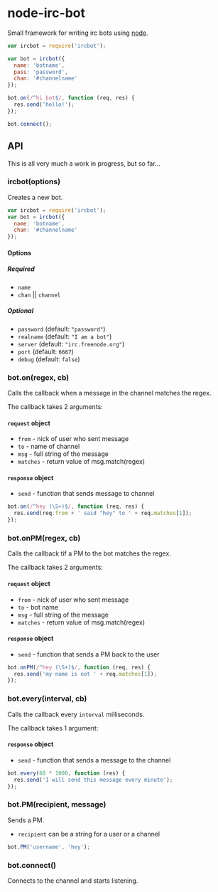 # node-irc-bot

Small framework for writing irc bots using [node](http://nodejs.org).

```js
var ircbot = require('ircbot');

var bot = ircbot({
  name: 'botname',
  pass: 'password',
  chan: '#channelname'
});

bot.on(/^hi bot$/, function (req, res) {
  res.send('hello!');
});

bot.connect();
```

## API

This is all very much a work in progress, but so far...

### ircbot(options)

Creates a new bot.

```js
var ircbot = require('ircbot');
var bot = ircbot({
  name: 'botname',
  chan: '#channelname'
});
```

#### Options

##### Required

* `name`
* `chan` || `channel`

##### Optional

* `password` (default: `"password"`)
* `realname` (default: `"I am a bot"`)
* `server` (default: `"irc.freenode.org"`)
* `port` (default: `6667`)
* `debug` (default: `false`)

### bot.on(regex, cb)

Calls the callback when a message in the channel matches the regex.

The callback takes 2 arguments:

#### `request` object

* `from` - nick of user who sent message
* `to` - name of channel
* `msg` - full string of the message
* `matches` - return value of msg.match(regex)

#### `response` object

* `send` - function that sends message to channel

```js
bot.on(/^hey (\S+)$/, function (req, res) {
  res.send(req.from + ' said "hey" to ' + req.matches[1]);
});
```

### bot.onPM(regex, cb)

Calls the callback tif a PM to the bot matches the regex.

The callback takes 2 arguments:

#### `request` object

* `from` - nick of user who sent message
* `to` - bot name
* `msg` - full string of the message
* `matches` - return value of msg.match(regex)

#### `response` object

* `send` - function that sends a PM back to the user

```js
bot.onPM(/^hey (\S+)$/, function (req, res) {
  res.send('my name is not ' + req.matches[1]);
});
```

### bot.every(interval, cb)

Calls the callback every `interval` milliseconds.

The callback takes 1 argument:

#### `response` object

* `send` - function that sends a message to the channel

```js
bot.every(60 * 1000, function (res) {
  res.send('I will send this message every minute');
});
```

### bot.PM(recipient, message)

Sends a PM.

* `recipient` can be a string for a user or a channel

```js
bot.PM('username', 'hey');
```

### bot.connect()

Connects to the channel and starts listening.
